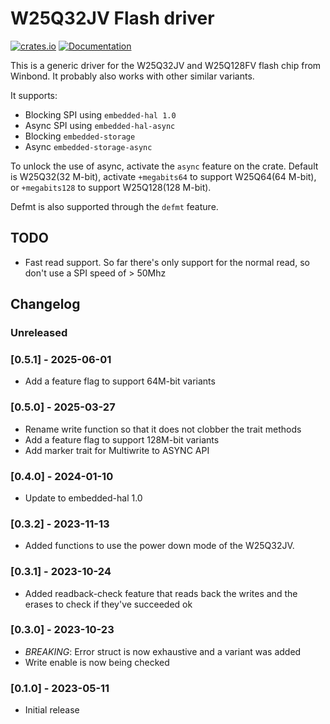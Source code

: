 # W25Q32JV Flash driver

[![crates.io](https://img.shields.io/crates/v/w25q32jv.svg)](https://crates.io/crates/w25q32jv) [![Documentation](https://docs.rs/w25q32jv/badge.svg)](https://docs.rs/w25q32jv)

This is a generic driver for the W25Q32JV and W25Q128FV flash chip from Winbond. It probably also works with other similar variants.

It supports:
- Blocking SPI using `embedded-hal 1.0`
- Async SPI using `embedded-hal-async`
- Blocking `embedded-storage`
- Async `embedded-storage-async`

To unlock the use of async, activate the `async` feature on the crate.
Default is W25Q32(32 M-bit), activate `+megabits64` to support W25Q64(64 M-bit), or `+megabits128` to support W25Q128(128 M-bit).

Defmt is also supported through the `defmt` feature.

## TODO

- Fast read support. So far there's only support for the normal read, so don't use a SPI speed of > 50Mhz

## Changelog

### Unreleased

### [0.5.1] - 2025-06-01

- Add a feature flag to support 64M-bit variants

### [0.5.0] - 2025-03-27

- Rename write function so that it does not clobber the trait methods
- Add a feature flag to support 128M-bit variants
- Add marker trait for Multiwrite to ASYNC API

### [0.4.0] - 2024-01-10

- Update to embedded-hal 1.0

### [0.3.2] - 2023-11-13 

- Added functions to use the power down mode of the W25Q32JV.

### [0.3.1] - 2023-10-24

- Added readback-check feature that reads back the writes and the erases to check if they've succeeded ok

### [0.3.0] - 2023-10-23

- *BREAKING*: Error struct is now exhaustive and a variant was added
- Write enable is now being checked

### [0.1.0] - 2023-05-11
- Initial release
